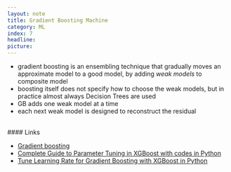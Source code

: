 ```yaml
---
layout: note
title: Gradient Boosting Machine
category: ML
index: 7
headline:
picture:
---
```


- gradient boosting is an ensembling technique that gradually moves an approximate model to
a good model, by adding _weak models_ to composite model
- boosting itself does not specify how to choose the weak models, but in practice almost always Decision Trees are used
- GB adds one weak model at a time
- each next weak model is designed to reconstruct the residual 


<br>
#### Links

- [Gradient boosting](https://explained.ai/gradient-boosting)
- [Complete Guide to Parameter Tuning in XGBoost with codes in Python](https://www.analyticsvidhya.com/blog/2016/03/complete-guide-parameter-tuning-xgboost-with-codes-python/)
- [Tune Learning Rate for Gradient Boosting with XGBoost in Python](https://machinelearningmastery.com/tune-learning-rate-for-gradient-boosting-with-xgboost-in-python/)
